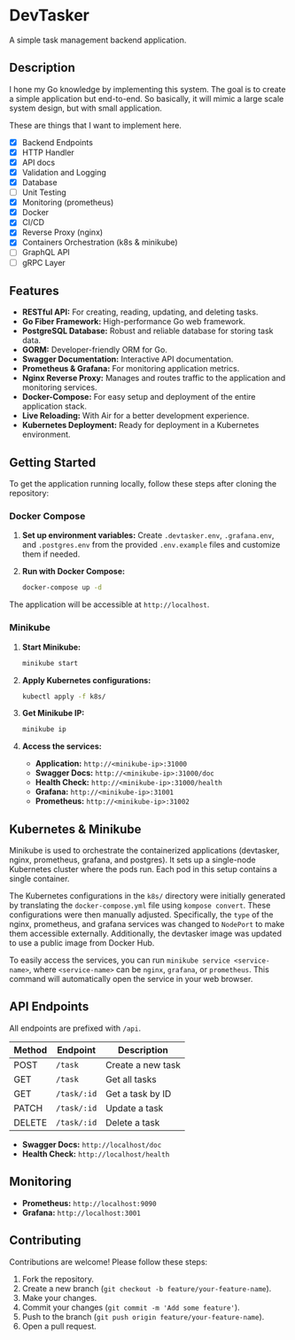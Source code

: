 # DevTasker

A simple task management backend application.

## Description

I hone my Go knowledge by implementing this system. The goal is to create a simple application but end-to-end. So basically, it will mimic a large scale system design, but with small application.

These are things that I want to implement here.

- [x] Backend Endpoints
- [x] HTTP Handler
- [x] API docs
- [x] Validation and Logging
- [x] Database
- [ ] Unit Testing
- [x] Monitoring (prometheus)
- [x] Docker
- [x] CI/CD
- [x] Reverse Proxy (nginx)
- [x] Containers Orchestration (k8s & minikube)
- [ ] GraphQL API
- [ ] gRPC Layer

## Features

- **RESTful API:** For creating, reading, updating, and deleting tasks.
- **Go Fiber Framework:** High-performance Go web framework.
- **PostgreSQL Database:** Robust and reliable database for storing task data.
- **GORM:** Developer-friendly ORM for Go.
- **Swagger Documentation:** Interactive API documentation.
- **Prometheus & Grafana:** For monitoring application metrics.
- **Nginx Reverse Proxy:** Manages and routes traffic to the application and monitoring services.
- **Docker-Compose:** For easy setup and deployment of the entire application stack.
- **Live Reloading:** With Air for a better development experience.
- **Kubernetes Deployment:** Ready for deployment in a Kubernetes environment.

## Getting Started

To get the application running locally, follow these steps after cloning the repository:

### Docker Compose

1. **Set up environment variables:**
   Create `.devtasker.env`, `.grafana.env`, and `.postgres.env` from the provided `.env.example` files and customize them if needed.

2. **Run with Docker Compose:**
   ```bash
   docker-compose up -d
   ```

The application will be accessible at `http://localhost`.

### Minikube

1. **Start Minikube:**
   ```bash
   minikube start
   ```

2. **Apply Kubernetes configurations:**
   ```bash
   kubectl apply -f k8s/
   ```

3. **Get Minikube IP:**
   ```bash
   minikube ip
   ```

4. **Access the services:**
   - **Application:** `http://<minikube-ip>:31000`
   - **Swagger Docs:** `http://<minikube-ip>:31000/doc`
   - **Health Check:** `http://<minikube-ip>:31000/health`
   - **Grafana:** `http://<minikube-ip>:31001`
   - **Prometheus:** `http://<minikube-ip>:31002`

## Kubernetes & Minikube

Minikube is used to orchestrate the containerized applications (devtasker, nginx, prometheus, grafana, and postgres). It sets up a single-node Kubernetes cluster where the pods run. Each pod in this setup contains a single container.

The Kubernetes configurations in the `k8s/` directory were initially generated by translating the `docker-compose.yml` file using `kompose convert`. These configurations were then manually adjusted. Specifically, the `type` of the nginx, prometheus, and grafana services was changed to `NodePort` to make them accessible externally. Additionally, the devtasker image was updated to use a public image from Docker Hub.

To easily access the services, you can run `minikube service <service-name>`, where `<service-name>` can be `nginx`, `grafana`, or `prometheus`. This command will automatically open the service in your web browser.

## API Endpoints

All endpoints are prefixed with `/api`.

| Method | Endpoint      | Description          |
| ------ | ------------- | -------------------- |
| POST   | `/task`       | Create a new task    |
| GET    | `/task`       | Get all tasks        |
| GET    | `/task/:id`   | Get a task by ID     |
| PATCH  | `/task/:id`   | Update a task        |
| DELETE | `/task/:id`   | Delete a task        |

- **Swagger Docs:** `http://localhost/doc`
- **Health Check:** `http://localhost/health`

## Monitoring

- **Prometheus:** `http://localhost:9090`
- **Grafana:** `http://localhost:3001`

## Contributing

Contributions are welcome! Please follow these steps:

1. Fork the repository.
2. Create a new branch (`git checkout -b feature/your-feature-name`).
3. Make your changes.
4. Commit your changes (`git commit -m 'Add some feature'`).
5. Push to the branch (`git push origin feature/your-feature-name`).
6. Open a pull request.
